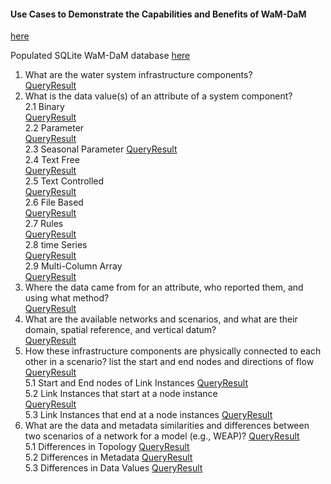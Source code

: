 #### Use Cases to Demonstrate the Capabilities and Benefits of WaM-DaM



[here](https://github.com/amabdallah/WaM-DaM/blob/master/Files/MatlabScript/AutomateLoadingDataToWaMDaM.m) 

Populated SQLite WaM-DaM database [here]()





1.	What are the water system infrastructure components?  
[Query]()[Result]()  
2.	What is the data value(s) of an attribute of a system component?    
2.1 Binary  
[Query]()[Result]()   
2.2 Parameter  
[Query]()[Result]()  
2.3 Seasonal Parameter 
[Query]()[Result]()    
2.4 Text Free  
[Query]()[Result]()  
2.5 Text Controlled    
[Query]()[Result]()    
2.6 File Based  
[Query]()[Result]()  
2.7 Rules  
[Query]()[Result]()    
2.8 time Series    
[Query]()[Result]()   
2.9 Multi-Column Array    
[Query]()[Result]()  
3.	Where the data came from for an attribute, who reported them, and using what method?  
[Query]()[Result]()  
4.	What are the available networks and scenarios, and what are their domain, spatial reference, and vertical datum?  
[Query]()[Result]()  
5.	How these infrastructure components are physically connected to each other in a scenario? list the start and end nodes and directions of flow 
[Query]()[Result]()  
5.1 Start and End nodes of Link Instances 
[Query]()[Result]()  
5.2 Link Instances that start at a node instance  
[Query]()[Result]()  
5.3 Link Instances that end at a node instances 
[Query]()[Result]()  
6.	What are the data and metadata similarities and differences between two scenarios of a network for a model (e.g., WEAP)?
[Query]()[Result]()  
5.1 Differences in Topology 
[Query]()[Result]()  
5.2 Differences in Metadata
[Query]()[Result]()  
5.3 Differences in Data Values 
[Query]()[Result]()  

